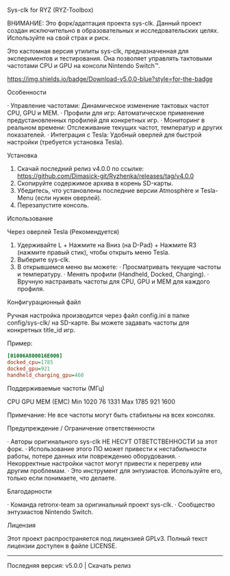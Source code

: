 Sys-clk for RYZ (RYZ-Toolbox)

ВНИМАНИЕ: Это форк/адаптация проекта sys-clk. Данный проект создан исключительно в образовательных и исследовательских целях. Используйте на свой страх и риск.

Это кастомная версия утилиты sys-clk, предназначенная для экспериментов и тестирования. Она позволяет управлять тактовыми частотами CPU и GPU на консоли Nintendo Switch™.

https://img.shields.io/badge/Download-v5.0.0-blue?style=for-the-badge

Особенности

· Управление частотами: Динамическое изменение тактовых частот CPU, GPU и MEM.
· Профили для игр: Автоматическое применение предустановленных профилей для конкретных игр.
· Мониторинг в реальном времени: Отслеживание текущих частот, температур и других показателей.
· Интеграция с Tesla: Удобный оверлей для быстрой настройки (требуется установка Tesla).

Установка

1. Скачай последний релиз v4.0.0 по ссылке: https://github.com/Dimasick-git/Ryzhenka/releases/tag/v4.0.0
2. Скопируйте содержимое архива в корень SD-карты.
3. Убедитесь, что установлены последние версии Atmosphère и Tesla-Menu (если нужен оверлей).
4. Перезапустите консоль.

Использование

Через оверлей Tesla (Рекомендуется)

1. Удерживайте L + Нажмите на Вниз (на D-Pad) + Нажмите R3 (нажмите правый стик), чтобы открыть меню Tesla.
2. Выберите sys-clk.
3. В открывшемся меню вы можете:
   · Просматривать текущие частоты и температуру.
   · Менять профили (Handheld, Docked, Charging).
   · Вручную настраивать частоты для CPU, GPU и MEM для каждого профиля.

Конфигурационный файл

Ручная настройка производится через файл config.ini в папке config/sys-clk/ на SD-карте. Вы можете задавать частоты для конкретных title_id игр.

Пример:

```ini
[01006A800016E000]
docked_cpu=1785
docked_gpu=921
handheld_charging_gpu=460
```

Поддерживаемые частоты (МГц)

 CPU GPU MEM (EMC)
Min 1020 76 1331
Max 1785 921 1600

Примечание: Не все частоты могут быть стабильны на всех консолях.

Предупреждение / Ограничение ответственности

· Авторы оригинального sys-clk НЕ НЕСУТ ОТВЕТСТВЕННОСТИ за этот форк.
· Использование этого ПО может привести к нестабильности работы, потере данных или повреждению оборудования.
· Некорректные настройки частот могут привести к перегреву или другим проблемам.
· Это инструмент для энтузиастов. Используйте его, только если понимаете, что делаете.

Благодарности

· Команда retronx-team за оригинальный проект sys-clk.
· Сообщество энтузиастов Nintendo Switch.

Лицензия

Этот проект распространяется под лицензией GPLv3. Полный текст лицензии доступен в файле LICENSE.

---

Последняя версия: v5.0.0 | Скачать релиз
